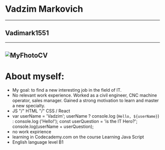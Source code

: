 # Vadzim Markovich
---
## Vadimark1551
---
![MyFhotoCV](C:\Users\Vadim\rs_school\photo.jpg)
---
# About myself:
* My goal: to find a new interesting job in the field of IT.
* No relevant work experience. Worked as a civil engineer, CNC machine operator, sales manager. Gained a strong motivation to learn and master a new specialty.
* JS "/" HTML "/" CSS / React
* var userName = 'Vadzim';
userName ? console.log (`Hello, ${userName}`) : console.log ('Hello!');
const userQuestion = 'is the IT Hero?';
console.log(userName + userQuestion);
* no work expirience
* learning in Codecademy.com on the course Learning Java Script 
* English language level B1
